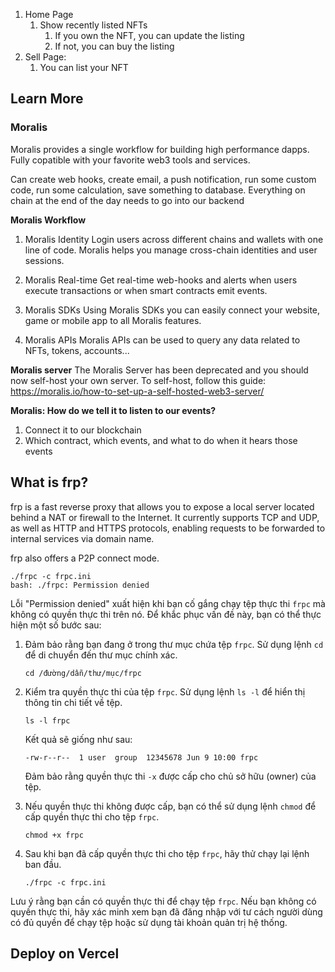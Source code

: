 1. Home Page
    1. Show recently listed NFTs
        1. If you own the NFT, you can update the listing
        2. If not, you can buy the listing
2. Sell Page:
    1. You can list your NFT

## Learn More
### Moralis 
Moralis provides a single workflow for building high performance dapps. Fully copatible with your favorite web3 tools and services.

Can create web hooks, create email, a push notification, run some custom code, run some calculation, save something to database.
Everything on chain at the end of the day needs to go into our backend

**Moralis Workflow**
1. Moralis Identity
Login users across different chains and wallets with one line of code.
Moralis helps you manage cross-chain identities and user sessions.

2. Moralis Real-time
Get real-time web-hooks and alerts when users execute transactions or when smart contracts emit events.

3. Moralis SDKs
Using Moralis SDKs you can easily connect your website, game or mobile app to all Moralis features.

4. Moralis APIs
Moralis APIs can be used to query any data related to NFTs, tokens, accounts...

**Moralis server**
The Moralis Server has been deprecated and you should now self-host your own server. To self-host, follow this guide:
https://moralis.io/how-to-set-up-a-self-hosted-web3-server/

**Moralis: How do we tell it to listen to our events?**
1. Connect it to our blockchain
2. Which contract, which events, and what to do when it hears those events 

## What is frp?
frp is a fast reverse proxy that allows you to expose a local server located behind a NAT or firewall to the Internet. It currently supports TCP and UDP, as well as HTTP and HTTPS protocols, enabling requests to be forwarded to internal services via domain name.

frp also offers a P2P connect mode.

```
./frpc -c frpc.ini
bash: ./frpc: Permission denied
```

Lỗi "Permission denied" xuất hiện khi bạn cố gắng chạy tệp thực thi `frpc` mà không có quyền thực thi trên nó. Để khắc phục vấn đề này, bạn có thể thực hiện một số bước sau:

1. Đảm bảo rằng bạn đang ở trong thư mục chứa tệp `frpc`. Sử dụng lệnh `cd` để di chuyển đến thư mục chính xác.
   ```
   cd /đường/dẫn/thư/mục/frpc
   ```
   
2. Kiểm tra quyền thực thi của tệp `frpc`. Sử dụng lệnh `ls -l` để hiển thị thông tin chi tiết về tệp.
   ```
   ls -l frpc
   ```
   Kết quả sẽ giống như sau:
   ```
   -rw-r--r--  1 user  group  12345678 Jun 9 10:00 frpc
   ```
   Đảm bảo rằng quyền thực thi `-x` được cấp cho chủ sở hữu (owner) của tệp.

3. Nếu quyền thực thi không được cấp, bạn có thể sử dụng lệnh `chmod` để cấp quyền thực thi cho tệp `frpc`.
   ```
   chmod +x frpc
   ```

4. Sau khi bạn đã cấp quyền thực thi cho tệp `frpc`, hãy thử chạy lại lệnh ban đầu.
   ```
   ./frpc -c frpc.ini
   ```

Lưu ý rằng bạn cần có quyền thực thi để chạy tệp `frpc`. Nếu bạn không có quyền thực thi, hãy xác minh xem bạn đã đăng nhập với tư cách người dùng có đủ quyền để chạy tệp hoặc sử dụng tài khoản quản trị hệ thống.
## Deploy on Vercel